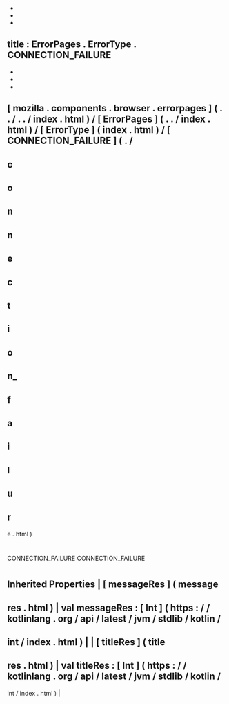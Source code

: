 -
-
-
title
:
ErrorPages
.
ErrorType
.
CONNECTION_FAILURE
-
-
-
-
[
mozilla
.
components
.
browser
.
errorpages
]
(
.
.
/
.
.
/
index
.
html
)
/
[
ErrorPages
]
(
.
.
/
index
.
html
)
/
[
ErrorType
]
(
index
.
html
)
/
[
CONNECTION_FAILURE
]
(
.
/
-
c
-
o
-
n
-
n
-
e
-
c
-
t
-
i
-
o
-
n_
-
f
-
a
-
i
-
l
-
u
-
r
-
e
.
html
)
#
CONNECTION_FAILURE
CONNECTION_FAILURE
#
#
#
Inherited
Properties
|
[
messageRes
]
(
message
-
res
.
html
)
|
val
messageRes
:
[
Int
]
(
https
:
/
/
kotlinlang
.
org
/
api
/
latest
/
jvm
/
stdlib
/
kotlin
/
-
int
/
index
.
html
)
|
|
[
titleRes
]
(
title
-
res
.
html
)
|
val
titleRes
:
[
Int
]
(
https
:
/
/
kotlinlang
.
org
/
api
/
latest
/
jvm
/
stdlib
/
kotlin
/
-
int
/
index
.
html
)
|
